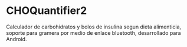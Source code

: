 # CHOQuantifier2
Calculador de carbohidratos y bolos de insulina segun dieta alimenticia, soporte para gramera por medio de enlace bluetooth, desarrollado para Android.
